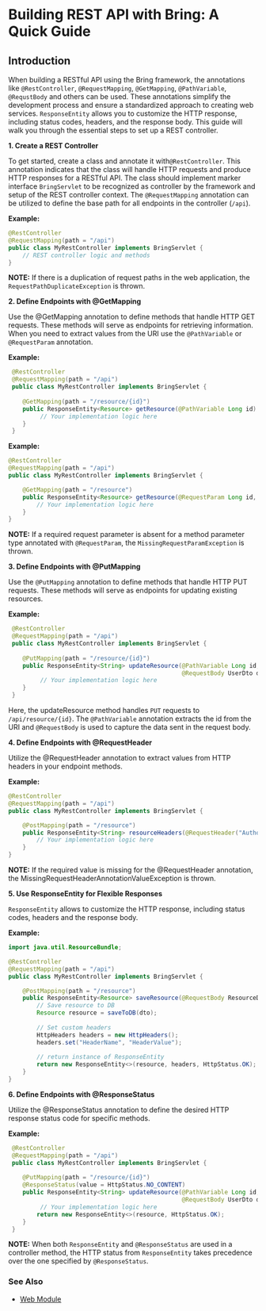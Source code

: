 # Building REST API with Bring: A Quick Guide

## Introduction

When building a RESTful API using the Bring framework, the annotations like `@RestController`, `@RequestMapping`, `@GetMapping`, `@PathVariable`, `@RequstBody` and others can be used. 
These annotations simplify the development process and ensure a standardized approach to creating web services. 
`ResponseEntity` allows you to customize the HTTP response, including status codes, headers, and the response body.
This guide will walk you through the essential steps to set up a REST controller.

**1. Create a REST Controller**

To get started, create a class and annotate it with`@RestController`. 
This annotation indicates that the class will handle HTTP requests and produce HTTP responses for a RESTful API. 
The class should implement marker interface `BringServlet` to be recognized as controller by the framework and setup of the REST controller context.
The `@RequestMapping` annotation can be utilized to define the base path for all endpoints in the controller (`/api`).

**Example:**
```java
@RestController
@RequestMapping(path = "/api")
public class MyRestController implements BringServlet {
    // REST controller logic and methods
}
```
**NOTE:** If there is a duplication of request paths in the web application, the `RequestPathDuplicateException` is thrown.


**2. Define Endpoints with @GetMapping**

Use the @GetMapping annotation to define methods that handle HTTP GET requests. These methods will serve as endpoints for retrieving information.
When you need to extract values from the URI use the `@PathVariable` or `@RequestParam` annotation.

**Example:**
```java
 @RestController
 @RequestMapping(path = "/api")
 public class MyRestController implements BringServlet {
    
    @GetMapping(path = "/resource/{id}")
    public ResponseEntity<Resource> getResource(@PathVariable Long id) {
         // Your implementation logic here
    }
 }
```
**Example:**
```java
@RestController
@RequestMapping(path = "/api")
public class MyRestController implements BringServlet {

    @GetMapping(path = "/resource")
    public ResponseEntity<Resource> getResource(@RequestParam Long id, @RequestParam String name) {
        // Your implementation logic here
    }
}
```
**NOTE:** If a required request parameter is absent for a method parameter type annotated with `@RequestParam`, the `MissingRequestParamException` is thrown.

**3. Define Endpoints with @PutMapping**

Use the `@PutMapping` annotation to define methods that handle HTTP PUT requests. These methods will serve as endpoints for updating existing resources.

**Example:**
```java
 @RestController
 @RequestMapping(path = "/api")
 public class MyRestController implements BringServlet {
    
    @PutMapping(path = "/resource/{id}")
    public ResponseEntity<String> updateResource(@PathVariable Long id, 
                                                 @RequestBody UserDto dto) {
         // Your implementation logic here
    }
 }
```
Here, the updateResource method handles `PUT` requests to `/api/resource/{id}`. 
The `@PathVariable` annotation extracts the id from the URI and `@RequestBody` is used to capture the data sent in the request body.

**4. Define Endpoints with  @RequestHeader**

Utilize the @RequestHeader annotation to extract values from HTTP headers in your endpoint methods.

**Example:**
```java
@RestController
@RequestMapping(path = "/api")
public class MyRestController implements BringServlet {

    @PostMapping(path = "/resource")
    public ResponseEntity<String> resourceHeaders(@RequestHeader("Authorization") String authToken) {
        // Your implementation logic here
    }
}
```
**NOTE:** If the required value is missing for the @RequestHeader annotation, the MissingRequestHeaderAnnotationValueException is thrown.

**5. Use ResponseEntity for Flexible Responses**

`ResponseEntity` allows to customize the HTTP response, including status codes, headers and the response body.

**Example:**

```java
import java.util.ResourceBundle;

@RestController
@RequestMapping(path = "/api")
public class MyRestController implements BringServlet {

    @PostMapping(path = "/resource")
    public ResponseEntity<Resource> saveResource(@RequestBody ResourceDto dto) {
        // Save resource to DB
        Resource resource = saveToDB(dto);
        
        // Set custom headers
        HttpHeaders headers = new HttpHeaders();
        headers.set("HeaderName", "HeaderValue");
        
        // return instance of ResponseEntity
        return new ResponseEntity<>(resource, headers, HttpStatus.OK);
    }
}
```

**6. Define Endpoints with @ResponseStatus**

Utilize the @ResponseStatus annotation to define the desired HTTP response status code for specific methods.

**Example:**
```java
 @RestController
 @RequestMapping(path = "/api")
 public class MyRestController implements BringServlet {
    
    @PutMapping(path = "/resource/{id}")
    @ResponseStatus(value = HttpStatus.NO_CONTENT)
    public ResponseEntity<String> updateResource(@PathVariable Long id, 
                                                 @RequestBody UserDto dto) {
         // Your implementation logic here
        return new ResponseEntity<>(resource, HttpStatus.OK);
    }
 }
```
**NOTE:** When both `ResponseEntity` and `@ResponseStatus` are used in a controller method, 
the HTTP status from `ResponseEntity` takes precedence over the one specified by `@ResponseStatus`.

### See Also
- [Web Module](../../Web.md)